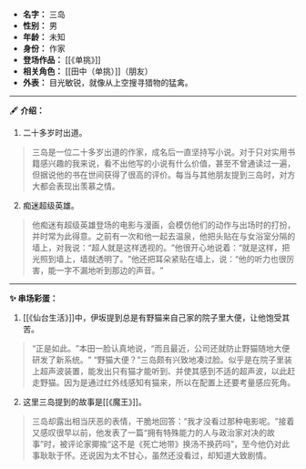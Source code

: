 
- **名字：** 三岛
- **性别：** 男
- **年龄：** 未知
- **身份：** 作家
- **登场作品：** [[《单挑》]]
- **相关角色：** [[田中（单挑）]]（朋友）
- **外表：** 目光敏锐，就像从上空搜寻猎物的猛禽。

---

🖋️ **介绍：** 

1. 二十多岁时出道。

> 三岛是一位二十多岁出道的作家，成名后一直坚持写小说。对于只对实用书籍感兴趣的我来说，看不出他写的小说有什么价值，甚至不曾通读过一遍，但据说他的书在世间获得了很高的评价。每当与其他朋友提到三岛时，对方大都会表现出羡慕之情。

2. 痴迷超级英雄。

> 他痴迷有超级英雄登场的电影与漫画，会模仿他们的动作与出场时的打扮，并时常为此得意。之前有一次和他一起去温泉，他把头贴在与女浴室分隔的墙上，对我说：​“超人就是这样透视的。​”他很开心地说着：​“就是这样，把光照到墙上，墙就透明了。​”他还把耳朵紧贴在墙上，说：​“他的听力也很厉害，能一字不漏地听到那边的声音。​”

---

**✨ 串场彩蛋：** 

1. [[《仙台生活》]]中，伊坂提到总是有野猫来自己家的院子里大便，让他饱受其苦。

> “正是如此。​”本田一脸认真地说，​“而且最近，公司还就防止野猫随地大便研发了新系统。​”
> “野猫大便？​”三岛颇有兴致地凑过脸。似乎是在院子里装上超声波装置，能发出只有猫才能听到、并使其感到不适的超声波，以此赶走野猫。因为是通过红外线感知有猫来，所以在配置上还要考量感应死角。

2. 这里三岛提到的故事是[[《魔王》]]。

> 三岛却露出相当厌恶的表情，干脆地回答：​“我才没看过那种电影呢。​”接着又感叹很早以前，他发表了一篇“拥有特殊能力的人与政治家对决的故事”时，被评论家揶揄“这不是《死亡地带》换汤不换药吗”​，至今他仍对此事耿耿于怀。还说因为太不甘心，虽然还没看过，却知道大致剧情。